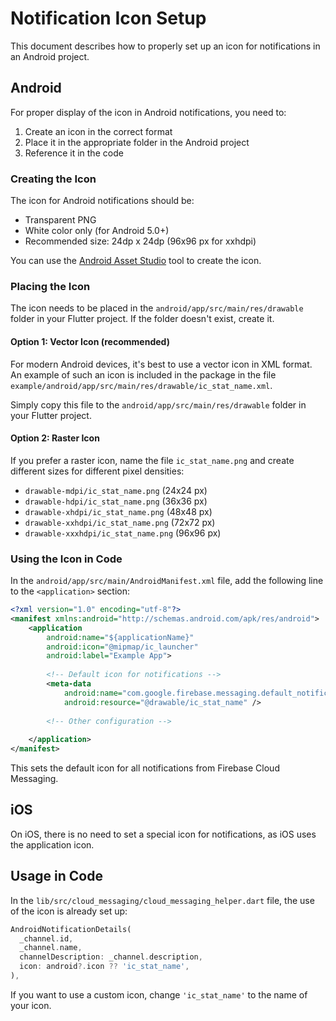 # Notification Icon Setup

This document describes how to properly set up an icon for notifications in an Android project.

## Android

For proper display of the icon in Android notifications, you need to:

1. Create an icon in the correct format
2. Place it in the appropriate folder in the Android project
3. Reference it in the code

### Creating the Icon

The icon for Android notifications should be:

- Transparent PNG
- White color only (for Android 5.0+)
- Recommended size: 24dp x 24dp (96x96 px for xxhdpi)

You can use the [Android Asset Studio](https://romannurik.github.io/AndroidAssetStudio/icons-notification.html) tool to create the icon.

### Placing the Icon

The icon needs to be placed in the `android/app/src/main/res/drawable` folder in your Flutter project. If the folder doesn't exist, create it.

#### Option 1: Vector Icon (recommended)

For modern Android devices, it's best to use a vector icon in XML format. An example of such an icon is included in the package in the file `example/android/app/src/main/res/drawable/ic_stat_name.xml`.

Simply copy this file to the `android/app/src/main/res/drawable` folder in your Flutter project.

#### Option 2: Raster Icon

If you prefer a raster icon, name the file `ic_stat_name.png` and create different sizes for different pixel densities:

- `drawable-mdpi/ic_stat_name.png` (24x24 px)
- `drawable-hdpi/ic_stat_name.png` (36x36 px)
- `drawable-xhdpi/ic_stat_name.png` (48x48 px)
- `drawable-xxhdpi/ic_stat_name.png` (72x72 px)
- `drawable-xxxhdpi/ic_stat_name.png` (96x96 px)

### Using the Icon in Code

In the `android/app/src/main/AndroidManifest.xml` file, add the following line to the `<application>` section:

```xml
<?xml version="1.0" encoding="utf-8"?>
<manifest xmlns:android="http://schemas.android.com/apk/res/android">
    <application
        android:name="${applicationName}"
        android:icon="@mipmap/ic_launcher"
        android:label="Example App">
        
        <!-- Default icon for notifications -->
        <meta-data
            android:name="com.google.firebase.messaging.default_notification_icon"
            android:resource="@drawable/ic_stat_name" />
            
        <!-- Other configuration -->
        
    </application>
</manifest>

```

This sets the default icon for all notifications from Firebase Cloud Messaging.

## iOS

On iOS, there is no need to set a special icon for notifications, as iOS uses the application icon.

## Usage in Code

In the `lib/src/cloud_messaging/cloud_messaging_helper.dart` file, the use of the icon is already set up:

```dart
AndroidNotificationDetails(
  _channel.id,
  _channel.name,
  channelDescription: _channel.description,
  icon: android?.icon ?? 'ic_stat_name',
),
```

If you want to use a custom icon, change `'ic_stat_name'` to the name of your icon.
